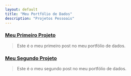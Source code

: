 ```yaml
---
layout: default
title: "Meu Portfólio de Dados"
description: "Projetos Pessoais"
---
```


### [Meu Primeiro Projeto](./primeiro_projeto.md)
> Este é o meu primeiro post no meu portfólio de dados.

### [Meu Segundo Projeto](./another-page.md)
> Este é o meu segundo post no meu portfólio de dados.

